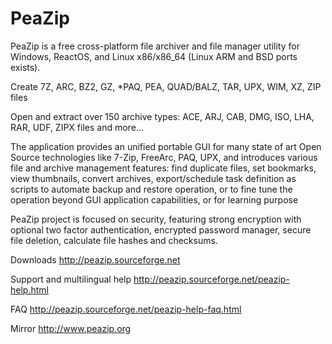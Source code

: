 PeaZip
======

PeaZip is a free cross-platform file archiver and file manager utility for Windows, ReactOS, and Linux x86/x86_64 (Linux ARM and BSD ports exists).

Create 7Z, ARC, BZ2, GZ, *PAQ, PEA, QUAD/BALZ, TAR, UPX, WIM, XZ, ZIP files

Open and extract over 150 archive types: ACE, ARJ, CAB, DMG, ISO, LHA, RAR, UDF, ZIPX files and more...

The application provides an unified portable GUI for many state of art Open Source technologies like 7-Zip, FreeArc, PAQ, UPX, and introduces various file and archive management features: find duplicate files, set bookmarks, view thumbnails, convert archives, export/schedule task definition as scripts to automate backup and restore operation, or to fine tune the operation beyond GUI application capabilities, or for learning purpose

PeaZip project is focused on security, featuring strong encryption with optional two factor authentication, encrypted password manager, secure file deletion, calculate file hashes and checksums.

Downloads http://peazip.sourceforge.net

Support and multilingual help http://peazip.sourceforge.net/peazip-help.html

FAQ http://peazip.sourceforge.net/peazip-help-faq.html

Mirror http://www.peazip.org

